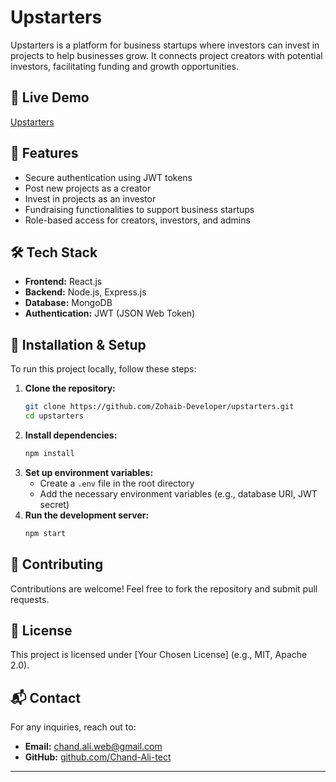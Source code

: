 # Upstarters

Upstarters is a platform for business startups where investors can invest in projects to help businesses grow. It connects project creators with potential investors, facilitating funding and growth opportunities.

## 🚀 Live Demo
[Upstarters](https://upstarters.vercel.app)

## 📌 Features
- Secure authentication using JWT tokens
- Post new projects as a creator
- Invest in projects as an investor
- Fundraising functionalities to support business startups
- Role-based access for creators, investors, and admins

## 🛠️ Tech Stack
- **Frontend:** React.js
- **Backend:** Node.js, Express.js
- **Database:** MongoDB
- **Authentication:** JWT (JSON Web Token)

## 🔧 Installation & Setup
To run this project locally, follow these steps:

1. **Clone the repository:**
   ```bash
   git clone https://github.com/Zohaib-Developer/upstarters.git
   cd upstarters
   ```
2. **Install dependencies:**
   ```bash
   npm install
   ```
3. **Set up environment variables:**
   - Create a `.env` file in the root directory
   - Add the necessary environment variables (e.g., database URI, JWT secret)
4. **Run the development server:**
   ```bash
   npm start
   ```

## 🤝 Contributing
Contributions are welcome! Feel free to fork the repository and submit pull requests.

## 📜 License
This project is licensed under [Your Chosen License] (e.g., MIT, Apache 2.0).

## 📬 Contact
For any inquiries, reach out to:
- **Email:** chand.ali.web@gmail.com
- **GitHub:** [github.com/Chand-Ali-tect](https://github.com/Chand-Ali-tech)

---

